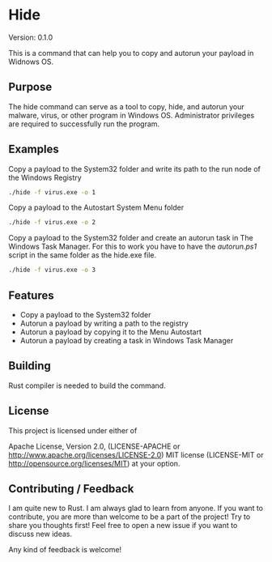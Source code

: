 # Hide

Version: 0.1.0

This is a command that can help you to copy and autorun your payload in Widnows OS.

## Purpose

The hide command can serve as a tool to copy, hide, and autorun your malware, virus, or other program in Windows OS.
Administrator privileges are required to successfully run the program.

## Examples

Copy a payload to the System32 folder and write its path to the run node of the Windows Registry

```bash
./hide -f virus.exe -o 1
```

Copy a payload to the Autostart System Menu folder

```bash
./hide -f virus.exe -o 2
```

Copy a payload to the System32 folder and create an autorun task in The Windows Task Manager.
For this to work you have to have the *autorun.ps1* script in the same folder as the hide.exe file.

```bash
./hide -f virus.exe -o 3
```

## Features

- Copy a payload to the System32 folder
- Autorun a payload by writing a path to the registry
- Autorun a payload by copying it to the Menu Autostart
- Autorun a payload by creating a task in Windows Task Manager

## Building

Rust compiler is needed to build the command.

## License

This project is licensed under either of

Apache License, Version 2.0, (LICENSE-APACHE or <http://www.apache.org/licenses/LICENSE-2.0>)
MIT license (LICENSE-MIT or <http://opensource.org/licenses/MIT>)
at your option.

## Contributing / Feedback

I am quite new to Rust. I am always glad to learn from anyone.
If you want to contribute, you are more than welcome to be a part of the project! Try to share you thoughts first! Feel free to open a new issue if you want to discuss new ideas.

Any kind of feedback is welcome!
